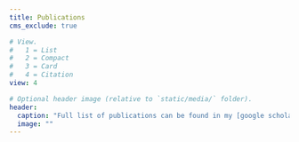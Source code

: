 ```yaml
---
title: Publications
cms_exclude: true

# View.
#   1 = List
#   2 = Compact
#   3 = Card
#   4 = Citation
view: 4

# Optional header image (relative to `static/media/` folder).
header:
  caption: "Full list of publications can be found in my [google scholar](https://scholar.google.com/citations?user=ZmmKWBcAAAAJ&hl=en)"
  image: ""
---
```

